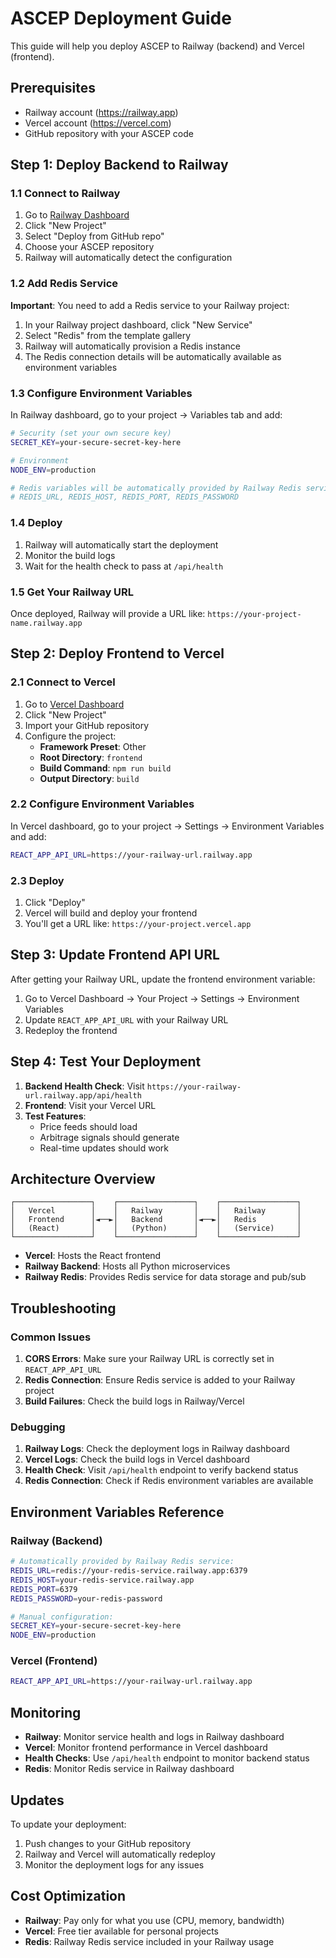 # ASCEP Deployment Guide

This guide will help you deploy ASCEP to Railway (backend) and Vercel (frontend).

## Prerequisites

- Railway account (https://railway.app)
- Vercel account (https://vercel.com)
- GitHub repository with your ASCEP code

## Step 1: Deploy Backend to Railway

### 1.1 Connect to Railway

1. Go to [Railway Dashboard](https://railway.app/dashboard)
2. Click "New Project"
3. Select "Deploy from GitHub repo"
4. Choose your ASCEP repository
5. Railway will automatically detect the configuration

### 1.2 Add Redis Service

**Important**: You need to add a Redis service to your Railway project:

1. In your Railway project dashboard, click "New Service"
2. Select "Redis" from the template gallery
3. Railway will automatically provision a Redis instance
4. The Redis connection details will be automatically available as environment variables

### 1.3 Configure Environment Variables

In Railway dashboard, go to your project → Variables tab and add:

```bash
# Security (set your own secure key)
SECRET_KEY=your-secure-secret-key-here

# Environment
NODE_ENV=production

# Redis variables will be automatically provided by Railway Redis service:
# REDIS_URL, REDIS_HOST, REDIS_PORT, REDIS_PASSWORD
```

### 1.4 Deploy

1. Railway will automatically start the deployment
2. Monitor the build logs
3. Wait for the health check to pass at `/api/health`

### 1.5 Get Your Railway URL

Once deployed, Railway will provide a URL like:
`https://your-project-name.railway.app`

## Step 2: Deploy Frontend to Vercel

### 2.1 Connect to Vercel

1. Go to [Vercel Dashboard](https://vercel.com/dashboard)
2. Click "New Project"
3. Import your GitHub repository
4. Configure the project:
   - **Framework Preset**: Other
   - **Root Directory**: `frontend`
   - **Build Command**: `npm run build`
   - **Output Directory**: `build`

### 2.2 Configure Environment Variables

In Vercel dashboard, go to your project → Settings → Environment Variables and add:

```bash
REACT_APP_API_URL=https://your-railway-url.railway.app
```

### 2.3 Deploy

1. Click "Deploy"
2. Vercel will build and deploy your frontend
3. You'll get a URL like: `https://your-project.vercel.app`

## Step 3: Update Frontend API URL

After getting your Railway URL, update the frontend environment variable:

1. Go to Vercel Dashboard → Your Project → Settings → Environment Variables
2. Update `REACT_APP_API_URL` with your Railway URL
3. Redeploy the frontend

## Step 4: Test Your Deployment

1. **Backend Health Check**: Visit `https://your-railway-url.railway.app/api/health`
2. **Frontend**: Visit your Vercel URL
3. **Test Features**:
   - Price feeds should load
   - Arbitrage signals should generate
   - Real-time updates should work

## Architecture Overview

```
┌─────────────────┐    ┌─────────────────┐    ┌─────────────────┐
│   Vercel        │    │   Railway       │    │   Railway       │
│   Frontend      │◄──►│   Backend       │◄──►│   Redis         │
│   (React)       │    │   (Python)      │    │   (Service)     │
└─────────────────┘    └─────────────────┘    └─────────────────┘
```

- **Vercel**: Hosts the React frontend
- **Railway Backend**: Hosts all Python microservices
- **Railway Redis**: Provides Redis service for data storage and pub/sub

## Troubleshooting

### Common Issues

1. **CORS Errors**: Make sure your Railway URL is correctly set in `REACT_APP_API_URL`
2. **Redis Connection**: Ensure Redis service is added to your Railway project
3. **Build Failures**: Check the build logs in Railway/Vercel

### Debugging

1. **Railway Logs**: Check the deployment logs in Railway dashboard
2. **Vercel Logs**: Check the build logs in Vercel dashboard
3. **Health Check**: Visit `/api/health` endpoint to verify backend status
4. **Redis Connection**: Check if Redis environment variables are available

## Environment Variables Reference

### Railway (Backend)
```bash
# Automatically provided by Railway Redis service:
REDIS_URL=redis://your-redis-service.railway.app:6379
REDIS_HOST=your-redis-service.railway.app
REDIS_PORT=6379
REDIS_PASSWORD=your-redis-password

# Manual configuration:
SECRET_KEY=your-secure-secret-key-here
NODE_ENV=production
```

### Vercel (Frontend)
```bash
REACT_APP_API_URL=https://your-railway-url.railway.app
```

## Monitoring

- **Railway**: Monitor service health and logs in Railway dashboard
- **Vercel**: Monitor frontend performance in Vercel dashboard
- **Health Checks**: Use `/api/health` endpoint to monitor backend status
- **Redis**: Monitor Redis service in Railway dashboard

## Updates

To update your deployment:
1. Push changes to your GitHub repository
2. Railway and Vercel will automatically redeploy
3. Monitor the deployment logs for any issues

## Cost Optimization

- **Railway**: Pay only for what you use (CPU, memory, bandwidth)
- **Vercel**: Free tier available for personal projects
- **Redis**: Railway Redis service included in your Railway usage 